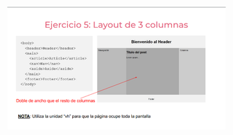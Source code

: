 ![](https://github.com/Sebastian08LR/practicaModeladoEnCaja/blob/ejercicio_5/storage/img/ejercicio_5.png)